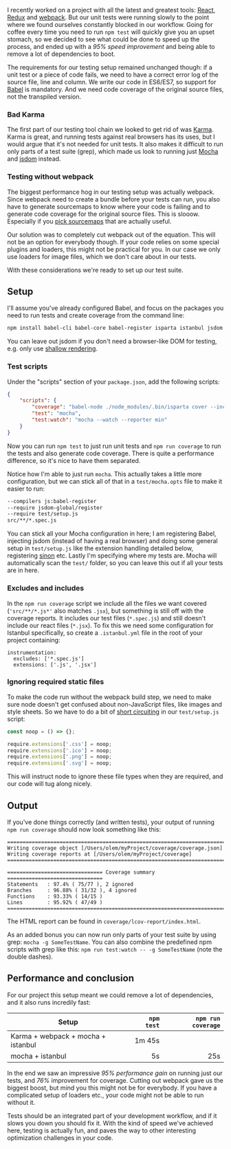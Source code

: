 I recently worked on a project with all the latest and greatest tools: [React](https://facebook.github.io/react/), [Redux](http://redux.js.org/) and [webpack](https://webpack.github.io/). But our unit tests were running slowly to the point where we found ourselves constantly blocked in our workflow. Going for coffee every time you need to run `npm test` will quickly give you an upset stomach, so we decided to see what could be done to speed up the process, and ended up with a _95% speed improvement_ and being able to remove a lot of dependencies to boot.

<!-- more-->

The requirements for our testing setup remained unchanged though: if a unit test or a piece of code fails, we need to have a correct error log of the source file, line and column. We write our code in ES6/ES7, so support for [Babel](http://babeljs.io/) is mandatory. And we need code coverage of the original source files, not the transpiled version.


### Bad Karma

The first part of our testing tool chain we looked to get rid of was [Karma](https://karma-runner.github.io/1.0/index.html). Karma is great, and running tests against real browsers has its uses, but I would argue that it's not needed for unit tests. It also makes it difficult to run only parts of a test suite (grep), which made us look to running just [Mocha](https://mochajs.org/) and [jsdom](https://github.com/tmpvar/jsdom) instead.


### Testing without webpack

The biggest performance hog in our testing setup was actually webpack. Since webpack need to create a bundle before your tests can run, you also have to generate sourcemaps to know where your code is failing and to generate code coverage for the original source files. This is slooow. Especially if you [pick sourcemaps](https://webpack.github.io/docs/configuration.html#devtool) that are actually useful.

Our solution was to completely cut webpack out of the equation. This will not be an option for everybody though. If your code relies on some special plugins and loaders, this might not be practical for you. In our case we only use loaders for image files, which we don't care about in our tests.

With these considerations we're ready to set up our test suite.


## Setup

I'll assume you've already configured Babel, and focus on the packages you need to run tests and create coverage from the command line:

```bash
npm install babel-cli babel-core babel-register isparta istanbul jsdom jsdom-global mocha
```

You can leave out jsdom if you don't need a browser-like DOM for testing, e.g. only use [shallow rendering](https://facebook.github.io/react/docs/test-utils.html#shallow-rendering).


### Test scripts

Under the "scripts" section of your `package.json`, add the following scripts:

```json
{
    "scripts": {
        "coverage": "babel-node ./node_modules/.bin/isparta cover --include 'src/**/*.js*' _mocha",
        "test": "mocha",
        "test:watch": "mocha --watch --reporter min"
    }
}
```

Now you can run `npm test` to just run unit tests and `npm run coverage` to run the tests and also generate code coverage. There is quite a performance difference, so it's nice to have them separated.

Notice how I'm able to just run `mocha`. This actually takes a little more configuration, but we can stick all of that in a `test/mocha.opts` file to make it easier to run:

```bash
--compilers js:babel-register
--require jsdom-global/register
--require test/setup.js
src/**/*.spec.js
```

You can stick all your Mocha configuration in here; I am registering Babel, injecting jsdom (instead of having a real browser) and doing some general setup in `test/setup.js` like the extension handling detailed below, registering [sinon](http://sinonjs.org/) etc. Lastly I'm specifying where my tests are. Mocha will automatically scan the `test/` folder, so you can leave this out if all your tests are in here.

### Excludes and includes

In the `npm run coverage` script we include all the files we want covered (`'src/**/*.js*'` also matches `.jsx`), but something is still off with the coverage reports. It includes our test files (`*.spec.js`) and still doesn't include our react files (`*.jsx`). To fix this we need some configuration for Istanbul specifically, so create a `.istanbul.yml` file in the root of your project containing:

    instrumentation:
      excludes: ['*.spec.js']
      extensions: ['.js', '.jsx']


### Ignoring required static files

To make the code run without the webpack build step, we need to make sure node doesn't get confused about non-JavaScript files, like images and style sheets. So we have to do a bit of [short circuiting](https://nodejs.org/api/globals.html#globals_require_extensions) in our `test/setup.js` script:

```js
const noop = () => {};

require.extensions['.css'] = noop;
require.extensions['.ico'] = noop;
require.extensions['.png'] = noop;
require.extensions['.svg'] = noop;
```

This will instruct node to ignore these file types when they are required, and our code will tug along nicely.


## Output

If you've done things correctly (and written tests), your output of running `npm run coverage` should now look something like this:

    ================================================================================
    Writing coverage object [/Users/olem/myProject/coverage/coverage.json]
    Writing coverage reports at [/Users/olem/myProject/coverage]
    ================================================================================

    =============================== Coverage summary ===============================
    Statements   : 97.4% ( 75/77 ), 2 ignored
    Branches     : 96.88% ( 31/32 ), 4 ignored
    Functions    : 93.33% ( 14/15 )
    Lines        : 95.92% ( 47/49 )
    ================================================================================

The HTML report can be found in `coverage/lcov-report/index.html`.

As an added bonus you can now run only parts of your test suite by using grep: `mocha -g SomeTestName`. You can also combine the predefined npm scripts with grep like this: `npm run test:watch -- -g SomeTestName` (note the double dashes).


## Performance and conclusion

For our project this setup meant we could remove a lot of dependencies, and it also runs incredily fast:

| Setup | `npm test` | `npm run coverage` |
|-------|-----------:|-------------------:|
| Karma + webpack + mocha + istanbul | 1m 45s |  |
| mocha + istanbul | 5s | 25s | 

In the end we saw an impressive _95% performance gain_ on running just our tests, and _76%_ improvement for coverage. Cutting out webpack gave us the biggest boost, but mind you this might not be for everybody. If you have a complicated setup of loaders etc., your code might not be able to run without it.

Tests should be an integrated part of your development workflow, and if it slows you down you should fix it. With the kind of speed we've achieved here, testing is actually fun, and paves the way to other interesting optimization challenges in your code.
